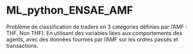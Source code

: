 # ML_python_ENSAE_AMF
Problème de classification de traders en 3 catégories définies par l’AMF : THF, Non THF). En utilisant des variables liées aux comportements des agents, avec des données fournies par l’AMF sur les ordres passés et transactions.
